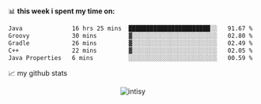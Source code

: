 📊 **this week i spent my time on:**
<!--START_SECTION:waka-->

```txt
Java              16 hrs 25 mins  ███████████████████████░░   91.67 %
Groovy            30 mins         ▓░░░░░░░░░░░░░░░░░░░░░░░░   02.80 %
Gradle            26 mins         ▓░░░░░░░░░░░░░░░░░░░░░░░░   02.49 %
C++               22 mins         ▓░░░░░░░░░░░░░░░░░░░░░░░░   02.05 %
Java Properties   6 mins          ░░░░░░░░░░░░░░░░░░░░░░░░░   00.59 %
```

<!--END_SECTION:waka-->


📈 my github stats

<p align="center"> <img src="https://github-readme-stats.vercel.app/api?username=intisy&show_icons=true&theme=gotham" alt="intisy" />




